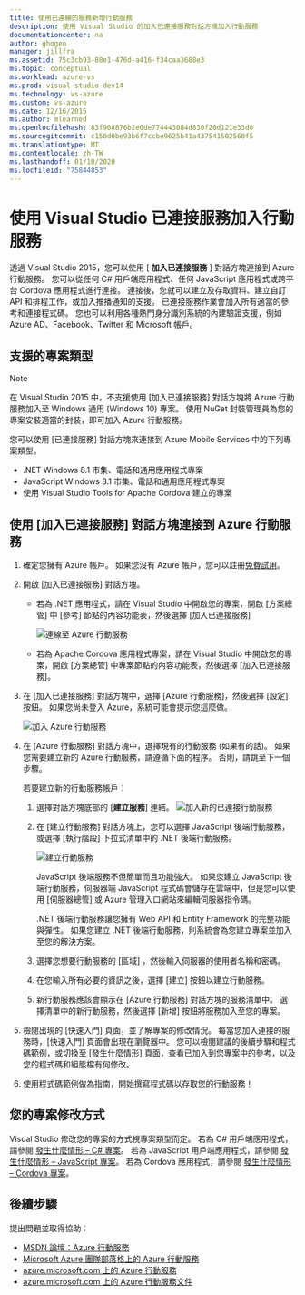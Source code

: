 ```yaml
---
title: 使用已連線的服務新增行動服務
description: 使用 Visual Studio 的加入已連接服務對話方塊加入行動服務
documentationcenter: na
author: ghogen
manager: jillfra
ms.assetid: 75c3cb93-88e1-476d-a416-f34caa3608e3
ms.topic: conceptual
ms.workload: azure-vs
ms.prod: visual-studio-dev14
ms.technology: vs-azure
ms.custom: vs-azure
ms.date: 12/16/2015
ms.author: mlearned
ms.openlocfilehash: 83f908876b2e0de774443084d830f20d121e33d0
ms.sourcegitcommit: c150d0be93b6f7ccbe9625b41a437541502560f5
ms.translationtype: MT
ms.contentlocale: zh-TW
ms.lasthandoff: 01/10/2020
ms.locfileid: "75844853"
---
```

# <a name="adding-mobile-services-by-using-visual-studio-connected-services"></a>使用 Visual Studio 已連接服務加入行動服務
透過 Visual Studio 2015，您可以使用 [ **加入已連接服務** ] 對話方塊連接到 Azure 行動服務。 您可以從任何 C# 用戶端應用程式、任何 JavaScript 應用程式或跨平台 Cordova 應用程式進行連接。 連接後，您就可以建立及存取資料、建立自訂 API 和排程工作，或加入推播通知的支援。  已連接服務作業會加入所有適當的參考和連接程式碼。 您也可以利用各種熱門身分識別系統的內建驗證支援，例如 Azure AD、Facebook、Twitter 和 Microsoft 帳戶。

## <a name="supported-project-types"></a>支援的專案類型
> [!NOTE]
> 在 Visual Studio 2015 中，不支援使用 [加入已連接服務] 對話方塊將 Azure 行動服務加入至 Windows 通用 (Windows 10) 專案。 使用 NuGet 封裝管理員為您的專案安裝適當的封裝，即可加入 Azure 行動服務。
>
>

您可以使用 [已連接服務] 對話方塊來連接到 Azure Mobile Services 中的下列專案類型。

* .NET Windows 8.1 市集、電話和通用應用程式專案
* JavaScript Windows 8.1 市集、電話和通用應用程式專案
* 使用 Visual Studio Tools for Apache Cordova 建立的專案

## <a name="connect-to-azure-mobile-services-using-the-add-connected-services-dialog"></a>使用 [加入已連接服務] 對話方塊連接到 Azure 行動服務
1. 確定您擁有 Azure 帳戶。 如果您沒有 Azure 帳戶，您可以註冊[免費試用](https://azure.microsoft.com/pricing/free-trial/)。
2. 開啟 [加入已連接服務] 對話方塊。

   * 若為 .NET 應用程式，請在 Visual Studio 中開啟您的專案，開啟 [方案總管] 中 [參考] 節點的內容功能表，然後選擇 [加入已連接服務]

        ![連線至 Azure 行動服務](./media/vs-azure-tools-connected-services-add-mobile-services/IC797635.png)
   * 若為 Apache Cordova 應用程式專案，請在 Visual Studio 中開啟您的專案，開啟 [方案總管] 中專案節點的內容功能表，然後選擇 [加入已連接服務]。
3. 在 [加入已連接服務] 對話方塊中，選擇 [Azure 行動服務]，然後選擇 [設定] 按鈕。 如果您尚未登入 Azure，系統可能會提示您這麼做。

    ![加入 Azure 行動服務](./media/vs-azure-tools-connected-services-add-mobile-services/IC797636.png)
4. 在 [Azure 行動服務] 對話方塊中，選擇現有的行動服務 (如果有的話)。 如果您需要建立新的 Azure 行動服務，請遵循下面的程序。 否則，請跳至下一個步驟。

    若要建立新的行動服務帳戶︰

   1. 選擇對話方塊底部的 [**建立服務**] 連結。
       ![加入新的已連接行動服務](./media/vs-azure-tools-connected-services-add-mobile-services/IC797637.png)
   2. 在 [建立行動服務] 對話方塊上，您可以選擇 JavaScript 後端行動服務，或選擇 [執行階段] 下拉式清單中的 .NET 後端行動服務。

       ![建立行動服務](./media/vs-azure-tools-connected-services-add-mobile-services/IC797638.png)

       JavaScript 後端服務不但簡單而且功能強大。 如果您建立 JavaScript 後端行動服務，伺服器端 JavaScript 程式碼會儲存在雲端中，但是您可以使用 [伺服器總管] 或 Azure 管理入口網站來編輯伺服器指令碼。

       .NET 後端行動服務讓您擁有 Web API 和 Entity Framework 的完整功能與彈性。 如果您建立 .NET 後端行動服務，則系統會為您建立專案並加入至您的解決方案。
   3. 選擇您想要行動服務的 [區域] ，然後輸入伺服器的使用者名稱和密碼。
   4. 在您輸入所有必要的資訊之後，選擇 [建立] 按鈕以建立行動服務。
   5. 新行動服務應該會顯示在 [Azure 行動服務] 對話方塊的服務清單中。 選擇清單中的新行動服務，然後選擇 [新增] 按鈕將服務加入至您的專案。
5. 檢閱出現的 [快速入門] 頁面，並了解專案的修改情況。 每當您加入連接的服務時，[快速入門] 頁面會出現在瀏覽器中。 您可以檢閱建議的後續步驟和程式碼範例，或切換至 [發生什麼情形] 頁面，查看已加入到您專案中的參考，以及您的程式碼和組態檔有何修改。
6. 使用程式碼範例做為指南，開始撰寫程式碼以存取您的行動服務！

## <a name="how-your-project-is-modified"></a>您的專案修改方式
Visual Studio 修改您的專案的方式視專案類型而定。 若為 C# 用戶端應用程式，請參閱 [發生什麼情形 – C# 專案](https://docs.microsoft.com/azure/)。 若為 JavaScript 用戶端應用程式，請參閱 [發生什麼情形 – JavaScript 專案](https://docs.microsoft.com/azure/)。 若為 Cordova 應用程式，請參閱 [發生什麼情形 – Cordova 專案](https://docs.microsoft.com/azure/)。

## <a name="next-steps"></a>後續步驟
提出問題並取得協助︰

* [MSDN 論壇：Azure 行動服務](https://social.msdn.microsoft.com/forums/azure/home?forum=azuremobile)
* [Microsoft Azure 團隊部落格上的 Azure 行動服務](https://azure.microsoft.com/blog/topics/mobile/)
* [azure.microsoft.com 上的 Azure 行動服務](https://azure.microsoft.com/services/mobile-services/)
* [azure.microsoft.com 上的 Azure 行動服務文件](https://azure.microsoft.com/documentation/services/mobile-services/)
